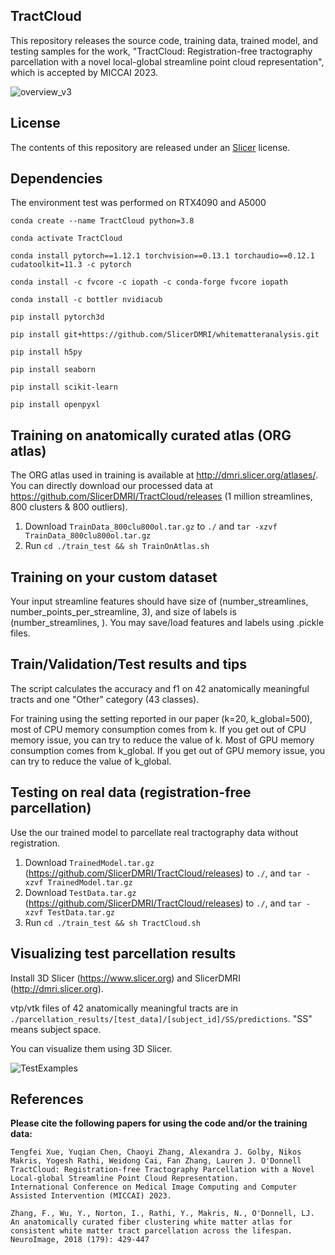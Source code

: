 ## TractCloud

This repository releases the source code, training data, trained model, and testing samples for the work, "TractCloud: Registration-free tractography parcellation with a novel local-global streamline point cloud representation", which is accepted by MICCAI 2023.

![overview_v3](https://github.com/tengfeixue-victor/TractCloud-OpenSource/assets/56477109/1d41ef2c-367e-41dc-bfe2-6df955fc89d3)

## License

The contents of this repository are released under an [Slicer](LICENSE) license.

## Dependencies

The environment test was performed on RTX4090 and A5000

`conda create --name TractCloud python=3.8`

`conda activate TractCloud`

`conda install pytorch==1.12.1 torchvision==0.13.1 torchaudio==0.12.1 cudatoolkit=11.3 -c pytorch`

`conda install -c fvcore -c iopath -c conda-forge fvcore iopath`

`conda install -c bottler nvidiacub`

`pip install pytorch3d`

`pip install git+https://github.com/SlicerDMRI/whitematteranalysis.git`

`pip install h5py`

`pip install seaborn`

`pip install scikit-learn`

`pip install openpyxl`

## Training on anatomically curated atlas (ORG atlas)

The ORG atlas used in training is available at http://dmri.slicer.org/atlases/. You can directly download our processed data at https://github.com/SlicerDMRI/TractCloud/releases (1 million streamlines, 800 clusters & 800 outliers).
1. Download `TrainData_800clu800ol.tar.gz` to `./` and `tar -xzvf TrainData_800clu800ol.tar.gz`
2. Run `cd ./train_test && sh TrainOnAtlas.sh`

## Training on your custom dataset
Your input streamline features should have size of (number_streamlines, number_points_per_streamline, 3), and size of labels is (number_streamlines, ). You may save/load features and labels using .pickle files.

## Train/Validation/Test results and tips
The script calculates the accuracy and f1 on 42 anatomically meaningful tracts and one "Other" category (43 classes).

For training using the setting reported in our paper (k=20, k_global=500), most of CPU memory consumption comes from k. If you get out of CPU memory issue, you can try to reduce the value of k. Most of GPU memory consumption comes from k_global. If you get out of GPU memory issue, you can try to reduce the value of k_global.

## Testing on real data (registration-free parcellation)
Use the our trained model to parcellate real tractography data without registration.
1. Download `TrainedModel.tar.gz` (https://github.com/SlicerDMRI/TractCloud/releases) to `./`, and `tar -xzvf TrainedModel.tar.gz`
2. Download `TestData.tar.gz` (https://github.com/SlicerDMRI/TractCloud/releases) to `./`, and `tar -xzvf TestData.tar.gz`
3. Run `cd ./train_test && sh TractCloud.sh`

## Visualizing test parcellation results

Install 3D Slicer (https://www.slicer.org) and SlicerDMRI (http://dmri.slicer.org).

vtp/vtk files of 42 anatomically meaningful tracts are in `./parcellation_results/[test_data]/[subject_id]/SS/predictions`. "SS" means subject space. 

You can visualize them using 3D Slicer.

![TestExamples](https://github.com/SlicerDMRI/TractCloud/assets/56477109/c3ddef9a-a258-4f63-a0be-8bd5c2ec2554)

## References

**Please cite the following papers for using the code and/or the training data:**
    
    Tengfei Xue, Yuqian Chen, Chaoyi Zhang, Alexandra J. Golby, Nikos Makris, Yogesh Rathi, Weidong Cai, Fan Zhang, Lauren J. O'Donnell 
    TractCloud: Registration-free Tractography Parcellation with a Novel Local-global Streamline Point Cloud Representation.
    International Conference on Medical Image Computing and Computer Assisted Intervention (MICCAI) 2023.

    Zhang, F., Wu, Y., Norton, I., Rathi, Y., Makris, N., O'Donnell, LJ. 
    An anatomically curated fiber clustering white matter atlas for consistent white matter tract parcellation across the lifespan. 
    NeuroImage, 2018 (179): 429-447
